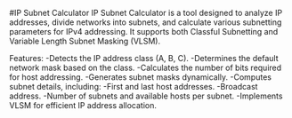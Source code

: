 #IP Subnet Calculator
IP Subnet Calculator is a tool designed to analyze IP addresses, divide networks into subnets, and calculate various subnetting parameters for IPv4 addressing. It supports both Classful Subnetting and Variable Length Subnet Masking (VLSM).

Features:
-Detects the IP address class (A, B, C).
-Determines the default network mask based on the class.
-Calculates the number of bits required for host addressing.
-Generates subnet masks dynamically.
-Computes subnet details, including:
-First and last host addresses.
-Broadcast address.
-Number of subnets and available hosts per subnet.
-Implements VLSM for efficient IP address allocation.
